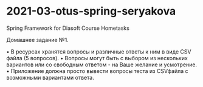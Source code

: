 # 2021-03-otus-spring-seryakova
Spring Framework for Diasoft Course Hometasks

Домашнее задание №1.

• В ресурсах хранятся вопросы и различные ответы к ним в виде CSV файла (5 вопросов).
• Вопросы могут быть с выбором из нескольких вариантов или со свободным ответом - на Ваше желание и усмотрение.
• Приложение должна просто вывести вопросы теста из CSVфайла с возможными вариантами ответа.
